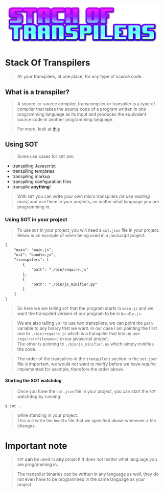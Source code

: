 ![sot.png](sot.png)

# Stack Of Transpilers
> All your transpilers, at one place, for _any_ type of source code.

## What is a transpiler?
> A source-to-source compiler, transcompiler or transpiler is a type of
> compiler that takes the source code of a program written
> in one programming language as its input and produces the equivalent
> source code in another programming language.  

> For more, look at [this](https://en.wikipedia.org/wiki/Source-to-source_compiler)

## Using SOT
> Some use cases for `SOT` are:

* transpiling Javascript
* transpiling templates
* transpiling markup
* transpiling configuration files
* transpile __anything__!

> With `SOT` you can write your own micro transpilers _(or use existing ones)_
> and use them in your projects,
> no matter what language you are programming in.

### Using SOT in your project
> To use `SOT` in your project, you will need a `sot.json`
> file in your project.  
> Below is an example of when being used in a javascript project:

    {
        "main": "main.js",
        "out": "bundle.js",
        "transpilers": [
            {
                "path": "./bin/require.js"
            },
            {
                "path": "./bin/js_minifier.py"
            }
        ]
    }

> So here we are telling `SOT` that the program starts in `main.js` and
> we want the transpiled version of our program to be in `bundle.js`.

> We are also telling `SOT` to use two transpilers, we can point the `path`
> variable to any binary that we want. In our case I am pointing the first one
> to `./bin/require.js` which is a transpiler that lets us use
> `require(<filename>)` in our javascript project.  
> The other is pointing to `./bin/js_minifier.py` which simply minifies
> the code.

> The order of the transpilers in the `transpilers` section in the `sot.json`
> file is important, we would not want to _minify_ before we have _require_
> implemented for example, therefore the order above.

#### Starting the SOT watchdog
> Once you have the `sot.json` file in your project, you can start the `SOT`
> watchdog by running:

    $ sot .

> while standing in your project.  
> This will write the `bundle` file that we specified above whenever a file
> changes.

# Important note
> `SOT` __can__ be used in __any__ project! It does not matter what
> language you are programming in.

> The transpiler binaries can be written in any language as well,
> they do not even have to be programmed in the same language as your project.
